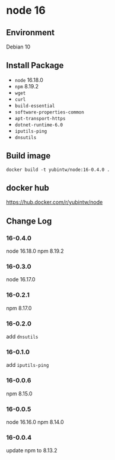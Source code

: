 # node 16

## Environment

Debian 10

## Install Package

- `node` 16.18.0
- `npm` 8.19.2
- `wget`
- `curl`
- `build-essential`
- `software-properties-common`
- `apt-transport-https`
- `dotnet-runtime-6.0`
- `iputils-ping`
- `dnsutils`

## Build image

```
docker build -t yubintw/node:16-0.4.0 .
```

## docker hub

https://hub.docker.com/r/yubintw/node

## Change Log

### 16-0.4.0

node 16.18.0
npm 8.19.2

### 16-0.3.0

node 16.17.0

### 16-0.2.1

npm 8.17.0

### 16-0.2.0

add `dnsutils`

### 16-0.1.0

add `iputils-ping`

### 16-0.0.6

npm 8.15.0

### 16-0.0.5

node 16.16.0
npm 8.14.0

### 16-0.0.4

update npm to 8.13.2
